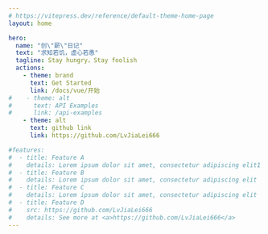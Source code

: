```yaml
---
# https://vitepress.dev/reference/default-theme-home-page
layout: home

hero:
  name: "创\"薪\"日记"
  text: "求知若饥，虚心若愚"
  tagline: Stay hungry，Stay foolish
  actions:
    - theme: brand
      text: Get Started
      link: /docs/vue/开始
#    - theme: alt
#      text: API Examples
#      link: /api-examples
    - theme: alt
      text: github link
      link: https://github.com/LvJiaLei666

#features:
#  - title: Feature A
#    details: Lorem ipsum dolor sit amet, consectetur adipiscing elit1
#  - title: Feature B
#    details: Lorem ipsum dolor sit amet, consectetur adipiscing elit
#  - title: Feature C
#    details: Lorem ipsum dolor sit amet, consectetur adipiscing elit
#  - title: Feature D
#    src: https://github.com/LvJiaLei666
#    details: See more at <a>https://github.com/LvJiaLei666</a>
---
```


